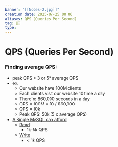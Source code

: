 ```yaml
---
banner: "[[Notes-2.jpg]]"
creation date: 2025-07-25 00:06
aliases: QPS (Queries Per Second)
tag: 👨‍💻
type: 
---
```

# QPS (Queries Per Second)
### Finding average QPS:
- peak QPS = 3 or 5* average QPS
- ex.
	- Our website have 100M clients
	- Each clients visit our website 10 time a day
	- There're 860,000 seconds in a day
	- QPS = 100M * 10 / 860,000
	- QPS = 10k
	- Peak QPS: 50k (5 x average QPS)
- <u>A Single MySQL can afford</u>
	- <u>Read</u> 
		- 1k-5k QPS
	- <u>Write</u> 
		- < 1k QPS
